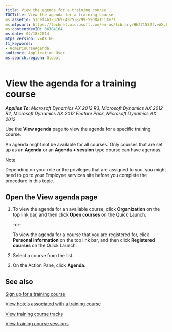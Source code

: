 ```yaml
---
title: View the agenda for a training course
TOCTitle: View the agenda for a training course
ms:assetid: 51cef4b3-3769-4975-8799-59d8a1c13e77
ms:mtpsurl: https://technet.microsoft.com/en-us/library/Hh271532(v=AX.60)
ms:contentKeyID: 36384164
ms.date: 04/18/2014
mtps_version: v=AX.60
f1_keywords:
- HcmEPCourseAgenda
audience: Application User
ms.search.region: Global
---
```


# View the agenda for a training course 


_**Applies To:** Microsoft Dynamics AX 2012 R3, Microsoft Dynamics AX 2012 R2, Microsoft Dynamics AX 2012 Feature Pack, Microsoft Dynamics AX 2012_

Use the **View agenda** page to view the agenda for a specific training course.

An agenda might not be available for all courses. Only courses that are set up as an **Agenda** or an **Agenda + session** type course can have agendas.


> [!NOTE]
> <P>Depending on your role or the privileges that are assigned to you, you might need to go to your Employee services site before you complete the procedure in this topic.</P>



## Open the View agenda page

1.  To view the agenda for an available course, click **Organization** on the top link bar, and then click **Open courses** on the Quick Launch.
    
    \-or-
    
    To view the agenda for a course that you are registered for, click **Personal information** on the top link bar, and then click **Registered courses** on the Quick Launch.

2.  Select a course from the list.

3.  On the Action Pane, click **Agenda**.

## See also

[Sign up for a training course](sign-up-for-a-training-course.md)

[View hotels associated with a training course](view-hotels-associated-with-a-training-course.md)

[View training course tracks](view-training-course-tracks.md)

[View training course sessions](view-training-course-sessions.md)

  


